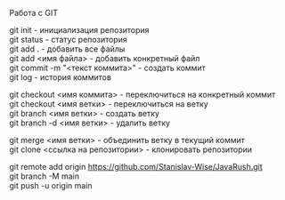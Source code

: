 Работа с GIT  
  
git init - инициализация репозитория  
git status - статус репозитория  
git add . - добавить все файлы  
git add <имя файла> - добавить конкретный файл  
git commit -m "<текст коммита>" - создать коммит  
git log - история коммитов  
  
git checkout <имя коммита> - переключиться на конкретный коммит  
git checkout <имя ветки> - переключиться на ветку  
git branch <имя ветки> - создать ветку  
git branch -d <имя ветки> - удалить ветку  
  
git merge <имя ветки> - объединить ветку в текущий коммит  
git clone <ссылка на репозитории> - клонировать репозитории  
  
git remote add origin https://github.com/Stanislav-Wise/JavaRush.git  
git branch -M main  
git push -u origin main  
  

